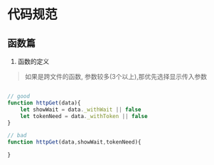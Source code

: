 # 代码规范

## 函数篇

1. 函数的定义

> 如果是跨文件的函数, 参数较多(3个以上),那优先选择显示传入参数

```js

// good
function httpGet(data){
    let showWait = data._withWait || false
    let tokenNeed = data._withToken || false
}

// bad
function httpGet(data,showWait,tokenNeed){

}

```
